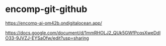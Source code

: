 # encomp-git-github

https://encomp-ai-om42b.ondigitalocean.app/

https://docs.google.com/document/d/1mmRHOLJ2_QUk5GWfPcqsXweDdIO33-9JVZJ-EYSaOfw/edit?usp=sharing
